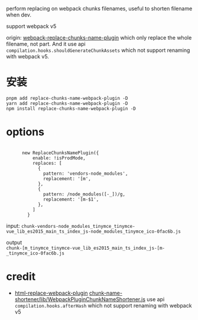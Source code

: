 perform replacing on webpack chunks filenames, useful to shorten filename when dev.

support webpack v5

origin: [webpack-replace-chunks-name-plugin](https://www.npmjs.com/package/webpack-replace-chunks-name-plugin) which only replace the whole filename, not part. And it use api `compilation.hooks.shouldGenerateChunkAssets` which not support renaming with webpack v5.  

# 安装
````
pnpm add replace-chunks-name-webpack-plugin -D
yarn add replace-chunks-name-webpack-plugin -D
npm install replace-chunks-name-webpack-plugin -D
````

# options
````

      new ReplaceChunksNamePlugin({
          enable: !isProdMode,
          replaces: [
            {
              pattern: 'vendors-node_modules',
              replacement: '[m',
            },
            {
              pattern: /node_modules([-_])/g,
              replacement: '[m-$1',
            },
          ]
        }
````

input:
`chunk-vendors-node_modules_tinymce_tinymce-vue_lib_es2015_main_ts_index_js-node_modules_tinymce_ico-0fac6b.js`

output  
`chunk-[m_tinymce_tinymce-vue_lib_es2015_main_ts_index_js-[m-_tinymce_ico-0fac6b.js`

# credit 
- [html-replace-webpack-plugin](https://github.com/iminif/html-replace-webpack-plugin/blob/master/index.js)
[chunk-name-shortener/lib/WebpackPluginChunkNameShortener.js](https://github.com/gourmetjs/gourmet-ssr/blob/master/builder/chunk-name-shortener/lib/WebpackPluginChunkNameShortener.js) use api `compilation.hooks.afterHash` which not support renaming with webpack v5
